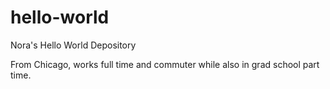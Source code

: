 # hello-world
Nora's Hello World Depository

From Chicago, works full time and commuter while also in grad school part time.
